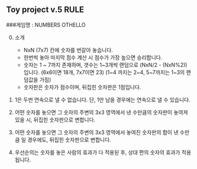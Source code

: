 Toy project v.5 RULE 
---

###게임명 : NUMBERS OTHELLO

0. 소개
   - NxN (7x7) 칸에 숫자를 번갈아 놓습니다.
   - 한번씩 놓아 마지막 점수 계산 시 점수가 가장 높으면 승리합니다.
   - 숫자는 1 ~ 7까지 존재하며, 갯수는 1~3개씩 랜덤으로 (NxN/2 - (NxN%2)) 입니다. (6x6이면 18개, 7x7이면 23)
     (1~4 까지는 2~4, 5~7까지는 1~3의 랜덤값을 가짐)
   - 숫자판은 숫자가 점수이며, 뒤집힌 숫자판은 1점입니다.  

1. 1은 두번 연속으로 낼 수 없습니다. 단, 1만 남을 경우에는 연속으로 낼 수 있습니다.  
   
2. 어떤 숫자를 놓으면 그 숫자의 주변의 3x3 영역에서 낸 수만큼의 숫자판이 놓여져있을 시, 뒤집힌 숫자판으로 변합니다.

3. 어떤 숫자를 놓으면 그 숫자의 주변의 3x3 영역에서 놓여진 숫자판의 합이 낸 수만큼 일 경우에도, 뒤집힌 숫자판으로 변합니다. 

4. 우선순의는 숫자를 놓은 사람의 효과가 다 적용된 후, 상대 편의 숫자의 효과가 적용됩니다. 

   
